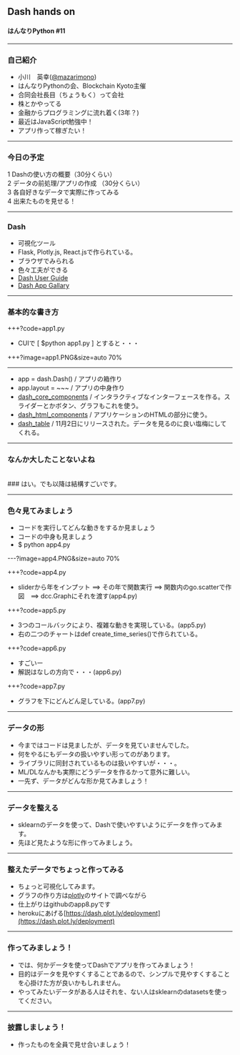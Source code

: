 
## Dash hands on
#### はんなりPython #11

---

### 自己紹介
- 小川　英幸([@mazarimono](https://twitter.com/mazarimono))     
- はんなりPythonの会、Blockchain Kyoto主催    
- 合同会社長目（ちょうもく）って会社    
- 株とかやってる     
- 金融からプログラミングに流れ着く(3年？)     
- 最近はJavaScript勉強中！    
- アプリ作って稼ぎたい！     

---

### 今日の予定
1 Dashの使い方の概要（30分くらい）    
2 データの前処理/アプリの作成 （30分くらい）   
3 各自好きなデータで実際に作ってみる    
4 出来たものを見せる！   

---

### Dash
- 可視化ツール     
- Flask, Plotly.js, React.jsで作られている。     
- ブラウザでみられる     
- 色々工夫ができる    
- [Dash User Guide](https://dash.plot.ly/)     
- [Dash App Gallary](https://dash.plot.ly/gallery)
     
---

### 基本的な書き方

+++?code=app1.py    
- CUIで [ $python app1.py ] とすると・・・    

+++?image=app1.PNG&size=auto 70%    
    

---    

- app = dash.Dash() / アプリの箱作り    
- app.layout = ~~~ / アプリの中身作り     
- [dash_core_components](https://dash.plot.ly/dash-core-components) / インタラクティブなインターフェースを作る。スライダーとかボタン、グラフもこれを使う。     
- [dash_html_components](https://dash.plot.ly/dash-html-components) / アプリケーションのHTMLの部分に使う。    
- [dash_table](https://dash.plot.ly/datatable) / 11月2日にリリースされた。データを見るのに良い塩梅にしてくれる。     

---    

### なんか大したことないよね
<br>
### はい。でも以降は結構すごいです。      

---

### 色々見てみましょう
- コードを実行してどんな動きをするか見ましょう    
- コードの中身も見ましょう    
- $ python app4.py    
    
---?image=app4.PNG&size=auto 70%     

+++?code=app4.py     
- sliderから年をインプット ==> その年で関数実行 ==> 関数内のgo.scatterで作図　==> dcc.Graphにそれを渡す(app4.py)       

+++?code=app5.py
- 3つのコールバックにより、複雑な動きを実現している。(app5.py)     
- 右の二つのチャートはdef create_time_series()で作られている。     
     

+++?code=app6.py
- すごいー    
- 解説はなしの方向で・・・(app6.py)    
      
+++?code=app7.py
- グラフを下にどんどん足している。(app7.py)    


---

### データの形
- 今まではコードは見ましたが、データを見ていませんでした。    
- 何をやるにもデータの扱いやすい形ってのがあります。   
- ライブラリに同封されているものは扱いやすいが・・・。     
- ML/DLなんかも実際にどうデータを作るかって意外に難しい。     
- 一先ず、データがどんな形か見てみましょう！     

---     

### データを整える
- sklearnのデータを使って、Dashで使いやすいようにデータを作ってみます。    
- 先ほど見たような形に作ってみましょう。    

---

### 整えたデータでちょっと作ってみる
- ちょっと可視化してみます。    
- グラフの作り方は[plotly](https://plot.ly/python/#style-options)のサイトで調べながら
- 仕上がりはgithubのapp8.pyです    
- herokuにあげる[https://dash.plot.ly/deployment](https://dash.plot.ly/deployment)
      
---

### 作ってみましょう！    
- では、何かデータを使ってDashでアプリを作ってみましょう！    
- 目的はデータを見やすくすることであるので、シンプルで見やすくすることを心掛けた方が良いかもしれません。     
- やってみたいデータがある人はそれを、ない人はsklearnのdatasetsを使ってください。   

---

### 披露しましょう！
- 作ったものを全員で見せ合いましょう！
